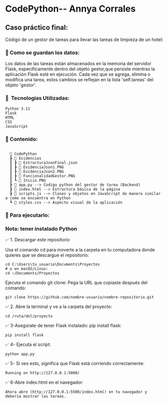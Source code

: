 # CodePython-- Annya Corrales
 ## Caso práctico final:
Código de un gestor de tareas para llevar las tareas de limpieza de un hotel:
								   
###  📌 Como se guardan los datos: 
Los datos de las tareas están almacenados en la memoria del servidor Flask, específicamente dentro del objeto gestor,que persiste mientras la aplicación Flask esté en ejecución. Cada vez que se agrega, elimina o modifica una tarea, estos cambios se reflejan en la lista 'self.tareas' del objeto 'gestor'.
 
###  📌 ️ Tecnologías Utilizadas:
```
Python 3.11
Flask
HTML
CSS
JavaScript
```
###  📌 Contenido:
```

  📂 CodePython
  ┣ 📂 Evidencias
  ┃ ┣ 📄 EstructuraJsonFinal.json
  ┃ ┣ 📄 EvidenciaJson1.PNG
  ┃ ┣ 📄 EvidenciaJson2.PNG
  ┃ ┣ 📄 FuncionalidadGestor.PNG
  ┃ ┗ 📄 Inicio.PNG
  ┣ 📄 app.py --> Codigo python del gestor de tarea (Backend)
  ┣ 📄 index.html --> Estructura básica de la página
  ┣ 📄 scripts.js --> Clases y objetos en JavaScript de manera similar a como se encuentra en Python
  ┗ 📄 styles.css --> Aspecto visual de la aplicación
```

###  📌 Para ejecutarlo:
### Nota: tener instalado Python
✅ 1. Descargar este repositorio

Usa el comando cd para moverte a la carpeta en tu computadora donde quieres que se descargue el repositorio:
```
cd C:\Users\tu_usuario\Documents\Proyectos
# o en macOS/Linux:
cd ~/Documents/Proyectos
```
Ejecuta el comando git clone: Pega la URL que copiaste después del comando:
```
git clone https://github.com/nombre-usuario/nombre-repositorio.git
```
✅ 2. Abre la terminal y ve a la carpeta del proyecto:
```
cd /ruta/del/proyecto
```
✅ 3-Asegúrate de tener Flask instalado: pip install flask: 
```
pip install flask
```
✅ 4- Ejecuta el script:
```
python app.py
```
✅ 5- Si ves esto, significa que Flask está corriendo correctamente:
```
Running on http://127.0.0.1:5000/
```
✅ 6-Abre index.html en el navegador: 
```
Ahora abre (http://127.0.0.1:5500/index.html) en tu navegador y debería mostrar las tareas.
```
